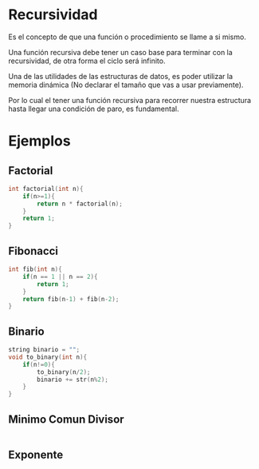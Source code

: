 # Recursividad

Es el concepto de que una función o procedimiento se llame a si mismo.

Una función recursiva debe tener un caso base para terminar con la recursividad, de otra forma el ciclo será infinito.

Una de las utilidades de las estructuras de datos, es poder utilizar la memoria dinámica (No declarar el tamaño que vas a usar previamente).

Por lo cual el tener una función recursiva para recorrer nuestra estructura hasta llegar una condición de paro, es fundamental.

# Ejemplos

## Factorial

```cpp
int factorial(int n){
    if(n>=1){
        return n * factorial(n);
    }
    return 1;
}
```

## Fibonacci

```cpp
int fib(int n){
    if(n == 1 || n == 2){
        return 1;
    }
    return fib(n-1) + fib(n-2);
}
```

## Binario

```cpp
string binario = "";
void to_binary(int n){
    if(n!=0){
        to_binary(n/2);
        binario += str(n%2);
    }
}
```

## Minimo Comun Divisor

```cpp
```

## Exponente

```cpp
```